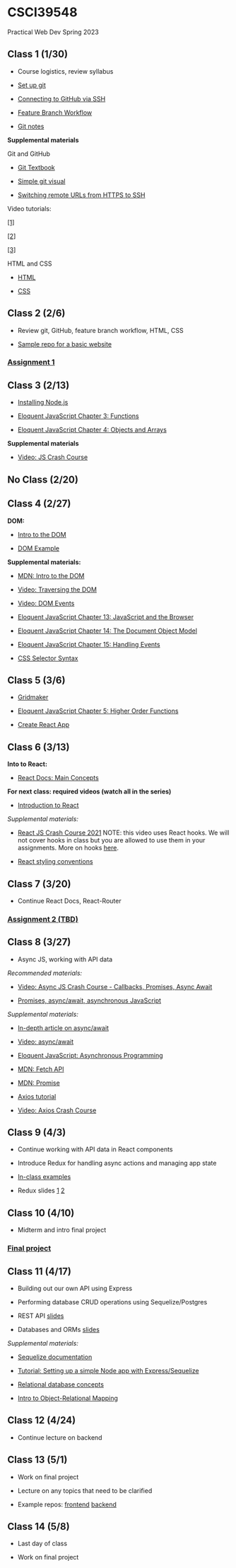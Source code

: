 
#  CSCI39548

Practical Web Dev Spring 2023

##  Class 1 (1/30)

- Course logistics, review syllabus

- [Set up git](https://docs.github.com/en/github/getting-started-with-github/set-up-git)

- [Connecting to GitHub via SSH](https://docs.github.com/en/github/authenticating-to-github/connecting-to-github-with-ssh/about-ssh)

- [Feature Branch Workflow](https://www.atlassian.com/git/tutorials/comparing-workflows/feature-branch-workflow)

- [Git notes](https://docs.google.com/document/d/1IiKHX0lIk7n_AlNIttbD1d1ICukPVodbYmWj0IaCSPE/edit?usp=sharing)

**Supplemental materials**

Git and GitHub

- [Git Textbook](https://git-scm.com/book/en/v2)

- [Simple git visual](https://rogerdudler.github.io/git-guide/)

- [Switching remote URLs from HTTPS to SSH](https://docs.github.com/en/get-started/getting-started-with-git/managing-remote-repositories#switching-remote-urls-from-https-to-ssh)

Video tutorials:

[[1]](https://www.youtube.com/watch?v=HVsySz-h9r4&t=443s&ab_channel=CoreySchafer)

[[2]](https://www.youtube.com/watch?v=SWYqp7iY_Tc&ab_channel=TraversyMedia)

[[3]](https://www.youtube.com/watch?v=DVRQoVRzMIY&ab_channel=TechWithTim)

HTML and CSS

- [HTML](https://www.w3schools.com/html/default.asp)

- [CSS](https://www.w3schools.com/css/default.asp)

##  Class 2 (2/6)

- Review git, GitHub, feature branch workflow, HTML, CSS

- [Sample repo for a basic website](https://github.com/mtlynch3/a_website)

###  [Assignment 1](https://docs.google.com/document/d/1nLtficZ5apb5vefxccO2QRNuw7-3exCoFrcGaj4ukX0/edit?usp=sharing)

##  Class 3 (2/13)

- [Installing Node.js](https://nodejs.org/en/download/package-manager/)

- [Eloquent JavaScript Chapter 3: Functions](http://eloquentjavascript.net/03_functions.html)

- [Eloquent JavaScript Chapter 4: Objects and Arrays](http://eloquentjavascript.net/04_data.html)

**Supplemental materials**

- [Video: JS Crash Course](https://www.youtube.com/watch?v=hdI2bqOjy3c&ab_channel=TraversyMedia)
## No Class (2/20)

##  Class 4 (2/27)

**DOM:**

- [Intro to the DOM](https://www.youtube.com/watch?v=l-0nPnSvbX8)

- [DOM Example](https://gist.github.com/mtlynch3/3af5f8dd1a800a3167f8c3a3b9d36bec)

**Supplemental materials:**

- [MDN: Intro to the DOM](https://developer.mozilla.org/en-US/docs/Web/API/Document_Object_Model/Introduction)

- [Video: Traversing the DOM](https://www.youtube.com/watch?v=8LWQNnVAMh4)

- [Video: DOM Events](https://www.youtube.com/watch?v=QE1YQnhntgw)

- [Eloquent JavaScript Chapter 13: JavaScript and the Browser](http://eloquentjavascript.net/13_browser.html)

- [Eloquent JavaScript Chapter 14: The Document Object Model](http://eloquentjavascript.net/14_dom.html)

- [Eloquent JavaScript Chapter 15: Handling Events](http://eloquentjavascript.net/15_event.html)

- [CSS Selector Syntax](https://www.w3schools.com/cssref/css_selectors.asp)

##  Class 5 (3/6)

- [Gridmaker](https://gist.github.com/mtlynch3/5f1f86199a3ddb12d137f9d2fe8d1900)

- [Eloquent JavaScript Chapter 5: Higher Order Functions](http://eloquentjavascript.net/05_higher_order.html)

- [Create React App](https://reactjs.org/docs/create-a-new-react-app.html#create-react-app)

##  Class 6 (3/13)

**Into to React:**

- [React Docs: Main Concepts](https://reactjs.org/docs/hello-world.html)

**For next class: required videos (watch all in the series)**

- [Introduction to React](https://www.youtube.com/watch?v=FRjlF74_EZk&list=PLruo2gSoqleiMVEIqmvZkIpFEN_TPt0hR)

*Supplemental materials:*

- [React JS Crash Course 2021](https://www.youtube.com/watch?v=w7ejDZ8SWv8&ab_channel=TraversyMedia) NOTE: this video uses React hooks. We will not cover hooks in class but you are allowed to use them in your assignments. More on hooks [here](https://reactjs.org/docs/hooks-intro.html).

- [React styling conventions](https://github.com/airbnb/javascript/tree/master/react)

##  Class 7 (3/20)

- Continue React Docs, React-Router
###  [Assignment 2 (TBD)]()

##  Class 8 (3/27)

- Async JS, working with API data

*Recommended materials:*

- [Video: Async JS Crash Course - Callbacks, Promises, Async Await](https://www.youtube.com/watch?v=PoRJizFvM7s&ab_channel=TraversyMedia)

- [Promises, async/await, asynchronous JavaScript](https://javascript.info/async)

*Supplemental materials:*

- [In-depth article on async/await](https://blog.bitsrc.io/understanding-javascript-async-and-await-with-examples-a010b03926ea)

- [Video: async/await](https://www.youtube.com/watch?v=vn3tm0quoqE&t=170s)

- [Eloquent JavaScript: Asynchronous Programming](https://eloquentjavascript.net/11_async.html)

- [MDN: Fetch API](https://developer.mozilla.org/en-US/docs/Web/API/Fetch_API)

- [MDN: Promise](https://developer.mozilla.org/en-US/docs/Web/JavaScript/Reference/Global_Objects/Promise)

- [Axios tutorial](http://zetcode.com/javascript/axios/)

- [Video: Axios Crash Course](https://www.youtube.com/watch?v=6LyagkoRWYA)

##  Class 9 (4/3)

- Continue working with API data in React components

- Introduce Redux for handling async actions and managing app state

- [In-class examples](https://github.com/mtlynch3/react-examples)

- Redux slides [1](https://drive.google.com/file/d/1T4kvykmcM2MvKvnExjopJv2i4cOjZw1O/view) [2](https://drive.google.com/file/d/1CWDPOigoVDwZDc4iLEpJMJ7MN42cT3qI/view)

##  Class 10 (4/10)

- Midterm and intro final project

###  [Final project](https://docs.google.com/document/d/1ioCrS7uzKSkH8d-L04xMeHsq5GbkiAfwPNyLUoqrb04/edit?usp=sharing)

##  Class 11 (4/17)

- Building out our own API using Express

- Performing database CRUD operations using Sequelize/Postgres

- REST API [slides](https://drive.google.com/file/d/1ijx6JmRUiiDI9AlPyZewh18GPgim4GJ1/view)

- Databases and ORMs [slides](https://drive.google.com/file/d/1uuGYZ-ag-NXMTLt1yp63mIdsGp_mYAWJ/view)

*Supplemental materials:*

- [Sequelize documentation](https://sequelize.org/master/)

- [Tutorial: Setting up a simple Node app with Express/Sequelize](https://www.youtube.com/watch?v=bOHysWYMZM0&ab_channel=TraversyMedia)

- [Relational database concepts](https://www.youtube.com/watch?v=NvrpuBAMddw)

- [Intro to Object-Relational Mapping](https://www.youtube.com/watch?v=dHQ-I7kr_SY)

##  Class 12 (4/24)

- Continue lecture on backend

##  Class 13 (5/1)

- Work on final project

- Lecture on any topics that need to be clarified

- Example repos: [frontend](https://github.com/mtlynch3/final-frontend) [backend](https://github.com/mtlynch3/final-backend)

##  Class 14 (5/8)

- Last day of class

- Work on final project
